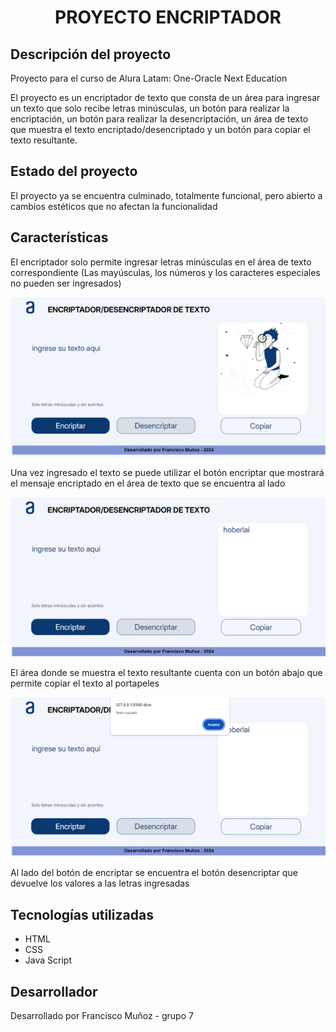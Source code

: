 <h1 align="center"> PROYECTO ENCRIPTADOR </h1>
<h2>Descripción del proyecto</h2>
<p>Proyecto para el curso de Alura Latam: One-Oracle Next Education</p>
<p>El proyecto es un encriptador de texto que consta de un área para ingresar un texto que solo recibe letras minúsculas, un botón para realizar la encriptación, un botón para realizar la desencriptación, un área de texto que muestra el texto encriptado/desencriptado y un botón para copiar el texto resultante. </p>
<h2>Estado del proyecto</h2>
<p>El proyecto ya se encuentra culminado, totalmente funcional, pero abierto a cambios estéticos que no afectan la funcionalidad</p>
<h2>Características</h2>
<p>El encriptador solo permite ingresar letras minúsculas en el área de texto correspondiente (Las mayúsculas, los números y los caracteres especiales no pueden ser ingresados)</p>
<img src="/imagenes/Captura1.png" alt="Captura general">
<p>Una vez ingresado el texto se puede utilizar el botón encriptar que mostrará el mensaje encriptado en el área de texto que se encuentra al lado</p>
<img src="/imagenes/Captura2.png" alt="Captura encriptacion">
<p>El área donde se muestra el texto resultante cuenta con un botón abajo que permite copiar el texto al portapeles</p>
<img src="/imagenes/Captura3.png" alt="Captura texto copiado">
<p>Al lado del botón de encriptar se encuentra el botón desencriptar que devuelve los valores a las letras ingresadas</p>
<h2>Tecnologías utilizadas</h2>
<ul>
<li>HTML</li>
<li>CSS</li>
<li>Java Script</li>
</ul>
<h2>Desarrollador</h2>
<p>Desarrollado por Francisco Muñoz - grupo 7</p>
